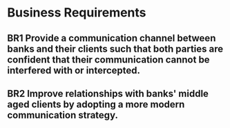 # Business Requirements

## BR1 Provide a communication channel between banks and their clients such that both parties are confident that their communication cannot be interfered with or intercepted. 

## BR2 Improve relationships with banks' middle aged clients by adopting a more modern communication strategy.
